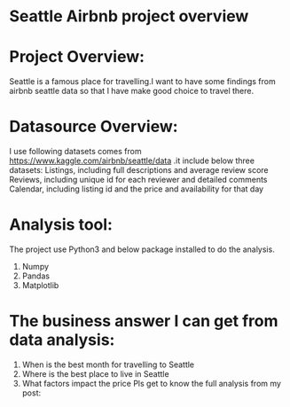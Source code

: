 # Seattle Airbnb project overview
# Project Overview:
Seattle is a famous place for travelling.I want to have some findings from airbnb seattle data so that I have make good choice to travel there. 


# Datasource Overview:
I use following datasets comes from https://www.kaggle.com/airbnb/seattle/data .it include below three datasets:
Listings, including full descriptions and average review score
Reviews, including unique id for each reviewer and detailed comments
Calendar, including listing id and the price and availability for that day


# Analysis tool:
The project use Python3 and below package installed to do the analysis.
1. Numpy
2. Pandas
3. Matplotlib


# The business answer I can get from data analysis:
1. When is the best month for travelling to Seattle
2. Where is the best place to live in Seattle
3. What factors impact the price
Pls get to know the full analysis from my post:

